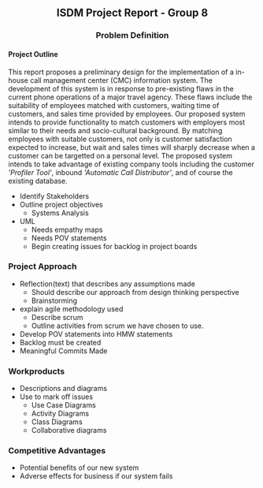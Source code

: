 ## <div align='center'>ISDM Project Report - Group 8 </div>


### <div align='center'>Problem Definition</div>
#### Project Outline
This report proposes a preliminary design for the implementation of a in-house call management center (CMC) information system. The development of this system is in response to pre-existing flaws in the current phone operations of a major travel agency. These flaws include the suitability of employees matched with customers, waiting time of customers, and sales time provided by employees. Our proposed system intends to provide functionality to match customers with employers most similar to their needs and socio-cultural background. By matching employees with suitable customers, not only is customer satisfaction expected to increase, but wait and sales times will sharply decrease when a customer can be targetted on a personal level. The proposed system intends to take advantage of existing company tools including the customer *'Profiler Tool'*, inbound *'Automatic Call Distributor'*, and of course the existing database.

- Identify Stakeholders
- Outline project objectives
    + Systems Analysis
- UML
    + Needs empathy maps
    + Needs POV statements
    + Begin creating issues for backlog in project boards

### Project Approach

- Reflection(text) that describes any assumptions made
    + Should describe our approach from design thinking perspective
    + Brainstorming
- explain agile methodology used
    + Describe scrum
    + Outline activities from scrum we have chosen to use.
- Develop POV statements into HMW statements
- Backlog must be created
- Meaningful Commits Made

### Workproducts
- Descriptions and diagrams
- Use to mark off issues
    + Use Case Diagrams
    + Activity Diagrams
    + Class Diagrams
    + Collaborative diagrams

### Competitive Advantages

- Potential benefits of our new system
- Adverse effects for business if our system fails
